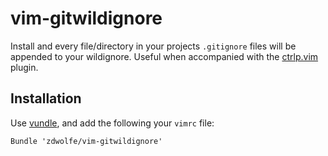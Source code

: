 vim-gitwildignore
=================

Install and every file/directory in your projects ``.gitignore`` files will be appended to your wildignore. Useful when accompanied with the [ctrlp.vim](https://github.com/kien/ctrlp.vim) plugin.

## Installation
Use [vundle](https://github.com/gmarik/vundle), and add the following your ``vimrc`` file:
```vim
Bundle 'zdwolfe/vim-gitwildignore'
```
